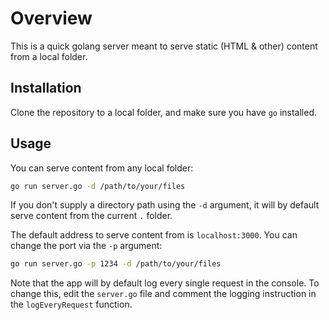 # Overview

This is a quick golang server meant to serve static (HTML & other) content from a local folder.

## Installation

Clone the repository to a local folder, and make sure you have `go` installed.

## Usage

You can serve content from any local folder:

```bash
go run server.go -d /path/to/your/files
```

If you don't supply a directory path using the `-d` argument, it will by default serve content from the current `.` folder.

The default address to serve content from is `localhost:3000`. You can change the port via the `-p` argument:

```bash
go run server.go -p 1234 -d /path/to/your/files
```

Note that the app will by default log every single request in the console. To change this, edit the `server.go` file and comment the logging instruction in the `logEveryRequest` function.
